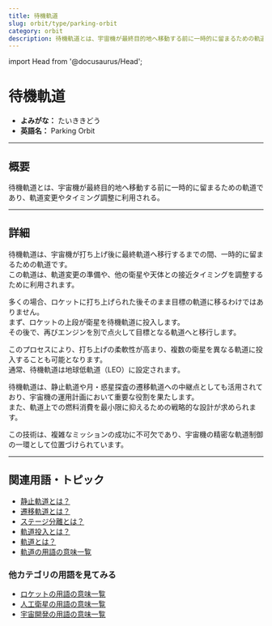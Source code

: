 ```yaml
---
title: 待機軌道
slug: orbit/type/parking-orbit
category: orbit
description: 待機軌道とは、宇宙機が最終目的地へ移動する前に一時的に留まるための軌道であり、軌道変更やタイミング調整に利用される。
---
```


import Head from '@docusaurus/Head';

<Head>
  <script type="application/ld+json">
    {`{
      "@context": "https://schema.org",
      "@type": "DefinedTerm",
      "name": "待機軌道",
      "inDefinedTermSet": "https://www.space-portal.org",
      "termCode": "orbit/type/parking-orbit",
      "description": "待機軌道とは、宇宙機が最終目的地へ移動する前に一時的に留まるための軌道であり、軌道変更やタイミング調整に利用される。",
      "url": "https://www.space-portal.org/docs/orbit/type/parking-orbit"
    }`}
  </script>
</Head>

# 待機軌道

- **よみがな：** たいききどう  
- **英語名：** Parking Orbit  

---

## 概要

待機軌道とは、宇宙機が最終目的地へ移動する前に一時的に留まるための軌道であり、軌道変更やタイミング調整に利用される。

---

## 詳細

待機軌道は、宇宙機が打ち上げ後に最終軌道へ移行するまでの間、一時的に留まるための軌道です。  
この軌道は、軌道変更の準備や、他の衛星や天体との接近タイミングを調整するために利用されます。  

多くの場合、ロケットに打ち上げられた後そのまま目標の軌道に移るわけではありません。  
まず、ロケットの上段が衛星を待機軌道に投入します。  
その後で、再びエンジンを別で点火して目標となる軌道へと移行します。  

このプロセスにより、打ち上げの柔軟性が高まり、複数の衛星を異なる軌道に投入することも可能となります。  
通常、待機軌道は地球低軌道（LEO）に設定されます。  

待機軌道は、静止軌道や月・惑星探査の遷移軌道への中継点としても活用されており、宇宙機の運用計画において重要な役割を果たします。  
また、軌道上での燃料消費を最小限に抑えるための戦略的な設計が求められます。  

この技術は、複雑なミッションの成功に不可欠であり、宇宙機の精密な軌道制御の一環として位置づけられています。

---

## 関連用語・トピック

- [静止軌道とは？](docs/orbit/type/geostationary-orbit)  
- [遷移軌道とは？](docs/orbit/type/transfer-orbit)  
- [ステージ分離とは？](docs/rocket/system/staging)   
- [軌道投入とは？](docs/orbit/operation/orbital-insertion)
- [軌道とは？](docs/orbit/orbit)
- [軌道の用語の意味一覧](docs/category/orbit)

### 他カテゴリの用語を見てみる
- [ロケットの用語の意味一覧](docs/category/rocket)
- [人工衛星の用語の意味一覧](docs/category/satellite)
- [宇宙開発の用語の意味一覧](docs/category/glossary)
